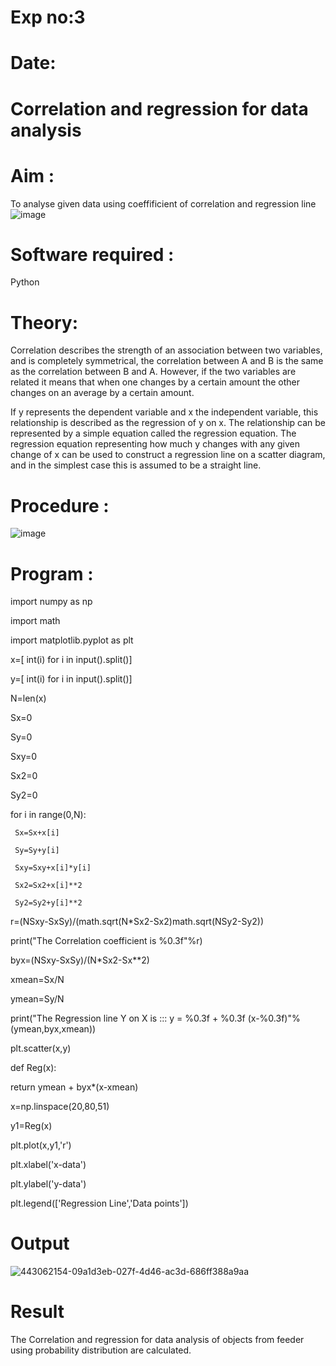 
# Exp no:3

# Date:

# Correlation and regression for data analysis

# Aim : 

To analyse given data using coeffificient of correlation and regression line
![image](https://user-images.githubusercontent.com/104613195/168224136-d6b64e64-7d3d-4775-9337-c8f96fe41f2d.png)


# Software required :  

Python

# Theory:

Correlation describes the strength of an association between two variables, and is completely symmetrical, the correlation between A and B is the same as the correlation between B and A. However, if the two variables are related it means that when one changes by a certain amount the other changes on an average by a certain amount.  

If y represents the dependent variable and x the independent variable, this relationship is described as the regression of y on x. The relationship can be represented by a simple equation called the regression equation. The regression equation representing how much y changes with any given change of x can be used to construct a regression line on a scatter diagram, and in the simplest case this is assumed to be a straight line.

# Procedure :

![image](https://user-images.githubusercontent.com/104613195/168225866-ac8f6610-bdc3-4ac2-a24e-2b24ba08e189.png)

# Program :

import numpy as np

import math

import matplotlib.pyplot as plt

x=[ int(i) for i in input().split()]

y=[ int(i) for i in input().split()]

N=len(x)

Sx=0

Sy=0

Sxy=0

Sx2=0

Sy2=0

for i in range(0,N):

     Sx=Sx+x[i]

     Sy=Sy+y[i]

     Sxy=Sxy+x[i]*y[i]

     Sx2=Sx2+x[i]**2

     Sy2=Sy2+y[i]**2

r=(NSxy-SxSy)/(math.sqrt(N*Sx2-Sx2)math.sqrt(NSy2-Sy2))

print("The Correlation coefficient is %0.3f"%r)

byx=(NSxy-SxSy)/(N*Sx2-Sx**2)

xmean=Sx/N

ymean=Sy/N

print("The Regression line Y on X is ::: y = %0.3f + %0.3f (x-%0.3f)"%(ymean,byx,xmean))

plt.scatter(x,y)

def Reg(x):

return ymean + byx*(x-xmean)

x=np.linspace(20,80,51)

y1=Reg(x)

plt.plot(x,y1,'r')

plt.xlabel('x-data')

plt.ylabel('y-data')

plt.legend(['Regression Line','Data points'])



# Output 

![443062154-09a1d3eb-027f-4d46-ac3d-686ff388a9aa](https://github.com/user-attachments/assets/7c9b92da-2524-4e4b-a924-9c6e23aa739e)


# Result

The Correlation and regression for data analysis of objects from feeder using probability distribution are calculated.
